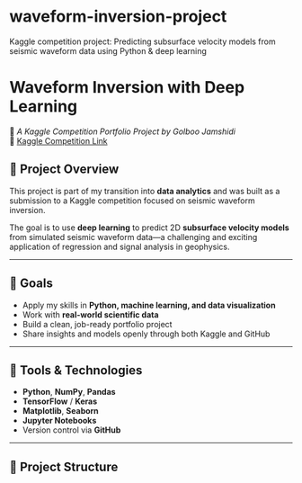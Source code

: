 # waveform-inversion-project
Kaggle competition project: Predicting subsurface velocity models from seismic waveform data using Python &amp; deep learning

# Waveform Inversion with Deep Learning  
📍 *A Kaggle Competition Portfolio Project by Golboo Jamshidi*  
🔗 [Kaggle Competition Link](https://www.kaggle.com/competitions/waveform-inversion)

## 🧠 Project Overview

This project is part of my transition into **data analytics** and was built as a submission to a Kaggle competition focused on seismic waveform inversion.

The goal is to use **deep learning** to predict 2D **subsurface velocity models** from simulated seismic waveform data—a challenging and exciting application of regression and signal analysis in geophysics.

---

## 🎯 Goals
- Apply my skills in **Python, machine learning, and data visualization**
- Work with **real-world scientific data**
- Build a clean, job-ready portfolio project
- Share insights and models openly through both Kaggle and GitHub

---

## 🧰 Tools & Technologies
- **Python**, **NumPy**, **Pandas**
- **TensorFlow** / **Keras**
- **Matplotlib**, **Seaborn**
- **Jupyter Notebooks**
- Version control via **GitHub**

---

## 📂 Project Structure
